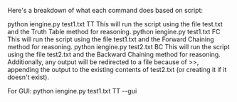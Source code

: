 Here's a breakdown of what each command does based on script:

python iengine.py test1.txt TT
This will run the script using the file test.txt and the Truth Table method for reasoning.
python iengine.py test1.txt FC
This will run the script using the file test1.txt and the Forward Chaining method for reasoning.
python iengine.py test2.txt BC
This will run the script using the file test2.txt and the Backward Chaining method for reasoning. Additionally, any output will be redirected to a file because of >>, appending the output to the existing contents of test2.txt (or creating it if it doesn't exist).

For GUI:
python iengine.py test1.txt TT --gui
